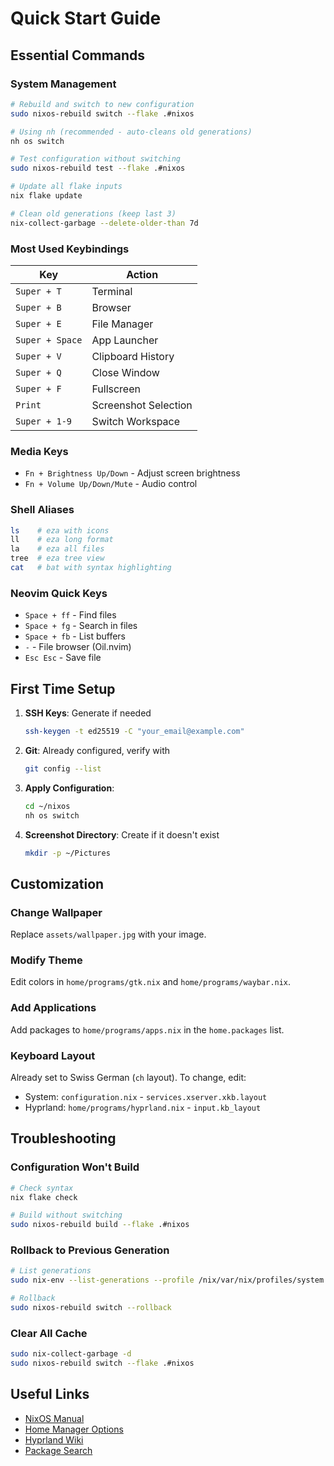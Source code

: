# Quick Start Guide

## Essential Commands

### System Management
```bash
# Rebuild and switch to new configuration
sudo nixos-rebuild switch --flake .#nixos

# Using nh (recommended - auto-cleans old generations)
nh os switch

# Test configuration without switching
sudo nixos-rebuild test --flake .#nixos

# Update all flake inputs
nix flake update

# Clean old generations (keep last 3)
nix-collect-garbage --delete-older-than 7d
```

### Most Used Keybindings

| Key | Action |
|-----|--------|
| `Super + T` | Terminal |
| `Super + B` | Browser |
| `Super + E` | File Manager |
| `Super + Space` | App Launcher |
| `Super + V` | Clipboard History |
| `Super + Q` | Close Window |
| `Super + F` | Fullscreen |
| `Print` | Screenshot Selection |
| `Super + 1-9` | Switch Workspace |

### Media Keys
- `Fn + Brightness Up/Down` - Adjust screen brightness
- `Fn + Volume Up/Down/Mute` - Audio control

### Shell Aliases
```bash
ls    # eza with icons
ll    # eza long format
la    # eza all files
tree  # eza tree view
cat   # bat with syntax highlighting
```

### Neovim Quick Keys
- `Space + ff` - Find files
- `Space + fg` - Search in files
- `Space + fb` - List buffers
- `-` - File browser (Oil.nvim)
- `Esc Esc` - Save file

## First Time Setup

1. **SSH Keys**: Generate if needed
   ```bash
   ssh-keygen -t ed25519 -C "your_email@example.com"
   ```

2. **Git**: Already configured, verify with
   ```bash
   git config --list
   ```

3. **Apply Configuration**: 
   ```bash
   cd ~/nixos
   nh os switch
   ```

4. **Screenshot Directory**: Create if it doesn't exist
   ```bash
   mkdir -p ~/Pictures
   ```

## Customization

### Change Wallpaper
Replace `assets/wallpaper.jpg` with your image.

### Modify Theme
Edit colors in `home/programs/gtk.nix` and `home/programs/waybar.nix`.

### Add Applications
Add packages to `home/programs/apps.nix` in the `home.packages` list.

### Keyboard Layout
Already set to Swiss German (`ch` layout). To change, edit:
- System: `configuration.nix` - `services.xserver.xkb.layout`
- Hyprland: `home/programs/hyprland.nix` - `input.kb_layout`

## Troubleshooting

### Configuration Won't Build
```bash
# Check syntax
nix flake check

# Build without switching
sudo nixos-rebuild build --flake .#nixos
```

### Rollback to Previous Generation
```bash
# List generations
sudo nix-env --list-generations --profile /nix/var/nix/profiles/system

# Rollback
sudo nixos-rebuild switch --rollback
```

### Clear All Cache
```bash
sudo nix-collect-garbage -d
sudo nixos-rebuild switch --flake .#nixos
```

## Useful Links
- [NixOS Manual](https://nixos.org/manual/nixos/stable/)
- [Home Manager Options](https://nix-community.github.io/home-manager/options.xhtml)
- [Hyprland Wiki](https://wiki.hyprland.org/)
- [Package Search](https://search.nixos.org/packages)

